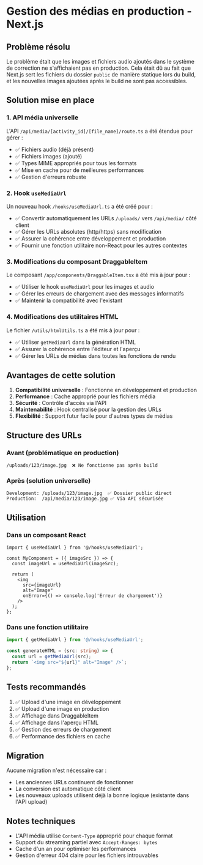 # Gestion des médias en production - Next.js

## Problème résolu

Le problème était que les images et fichiers audio ajoutés dans le système de correction ne s'affichaient pas en production. Cela était dû au fait que Next.js sert les fichiers du dossier `public` de manière statique lors du build, et les nouvelles images ajoutées après le build ne sont pas accessibles.

## Solution mise en place

### 1. API média universelle

L'API `/api/media/[activity_id]/[file_name]/route.ts` a été étendue pour gérer :
- ✅ Fichiers audio (déjà présent)
- ✅ Fichiers images (ajouté)
- ✅ Types MIME appropriés pour tous les formats
- ✅ Mise en cache pour de meilleures performances
- ✅ Gestion d'erreurs robuste

### 2. Hook `useMediaUrl`

Un nouveau hook `/hooks/useMediaUrl.ts` a été créé pour :
- ✅ Convertir automatiquement les URLs `/uploads/` vers `/api/media/` côté client
- ✅ Gérer les URLs absolutes (http/https) sans modification
- ✅ Assurer la cohérence entre développement et production
- ✅ Fournir une fonction utilitaire non-React pour les autres contextes

### 3. Modifications du composant DraggableItem

Le composant `/app/components/DraggableItem.tsx` a été mis à jour pour :
- ✅ Utiliser le hook `useMediaUrl` pour les images et audio
- ✅ Gérer les erreurs de chargement avec des messages informatifs
- ✅ Maintenir la compatibilité avec l'existant

### 4. Modifications des utilitaires HTML

Le fichier `/utils/htmlUtils.ts` a été mis à jour pour :
- ✅ Utiliser `getMediaUrl` dans la génération HTML
- ✅ Assurer la cohérence entre l'éditeur et l'aperçu
- ✅ Gérer les URLs de médias dans toutes les fonctions de rendu

## Avantages de cette solution

1. **Compatibilité universelle** : Fonctionne en développement et production
2. **Performance** : Cache approprié pour les fichiers média
3. **Sécurité** : Contrôle d'accès via l'API
4. **Maintenabilité** : Hook centralisé pour la gestion des URLs
5. **Flexibilité** : Support futur facile pour d'autres types de médias

## Structure des URLs

### Avant (problématique en production)
```
/uploads/123/image.jpg  ❌ Ne fonctionne pas après build
```

### Après (solution universelle)
```
Development: /uploads/123/image.jpg  ✅ Dossier public direct
Production:  /api/media/123/image.jpg ✅ Via API sécurisée
```

## Utilisation

### Dans un composant React
```tsx
import { useMediaUrl } from '@/hooks/useMediaUrl';

const MyComponent = ({ imageSrc }) => {
  const imageUrl = useMediaUrl(imageSrc);
  
  return (
    <img 
      src={imageUrl} 
      alt="Image" 
      onError={() => console.log('Erreur de chargement')}
    />
  );
};
```

### Dans une fonction utilitaire
```ts
import { getMediaUrl } from '@/hooks/useMediaUrl';

const generateHTML = (src: string) => {
  const url = getMediaUrl(src);
  return `<img src="${url}" alt="Image" />`;
};
```

## Tests recommandés

1. ✅ Upload d'une image en développement
2. ✅ Upload d'une image en production
3. ✅ Affichage dans DraggableItem
4. ✅ Affichage dans l'aperçu HTML
5. ✅ Gestion des erreurs de chargement
6. ✅ Performance des fichiers en cache

## Migration

Aucune migration n'est nécessaire car :
- Les anciennes URLs continuent de fonctionner
- La conversion est automatique côté client
- Les nouveaux uploads utilisent déjà la bonne logique (existante dans l'API upload)

## Notes techniques

- L'API média utilise `Content-Type` approprié pour chaque format
- Support du streaming partiel avec `Accept-Ranges: bytes`
- Cache d'un an pour optimiser les performances
- Gestion d'erreur 404 claire pour les fichiers introuvables
